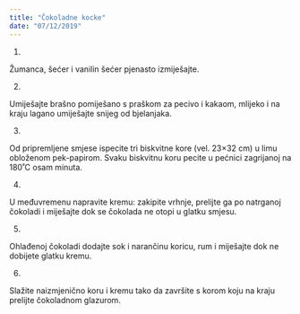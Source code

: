 ```yaml
--- 
title: "Čokoladne kocke"
date: "07/12/2019"
---
```


1.
Žumanca, šećer i vanilin šećer pjenasto izmiješajte.

2.
Umiješajte brašno pomiješano s praškom za pecivo i kakaom, mlijeko i na kraju lagano umiješajte snijeg od bjelanjaka.

3.
Od pripremljene smjese ispecite tri biskvitne kore (vel. 23×32 cm) u limu obloženom pek-papirom. Svaku biskvitnu koru pecite u pećnici zagrijanoj na 180˚C osam minuta.

4.
U međuvremenu napravite kremu: zakipite vrhnje, prelijte ga po natrganoj čokoladi i miješajte dok se čokolada ne otopi u glatku smjesu.

5.
Ohlađenoj čokoladi dodajte sok i narančinu koricu, rum i miješajte dok ne dobijete glatku kremu.

6.
Slažite naizmjenično koru i kremu tako da završite s korom koju na kraju prelijte čokoladnom glazurom.

